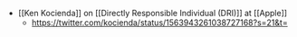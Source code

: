 - [[Ken Kocienda]] on [[Directly Responsible Individual (DRI)]] at [[Apple]]
    - https://twitter.com/kocienda/status/1563943261038727168?s=21&t=
